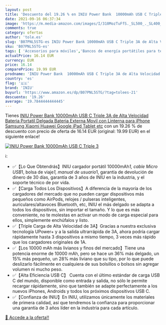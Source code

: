 ```yaml
---
layout: post
title: 'Descuento del 19.26 % en INIU Power Bank  10000mAh USB C Triple 3'
date: 2021-09-16 06:37:34
image: 'https://m.media-amazon.com/images/I/310MozTuFfS._SL500_._SL400_.jpg'
comments: true
category: ofertas
author: 'tole.es'
slug: 'B07PNL5STG-es INIU Power Bank 10000mAh USB C Triple 3A de Alta Velocidad...'
sku: 'B07PNL5STG-es'
tags: [ 'Accesorios para móviles','Bancos de energía portátiles para teléfonos móviles','Cargadores para móviles','Comunicación móvil y accesorios','Electrónica','iniu','ipad','iphone', ]
actualPrice: 16.14 EUR
currency: EUR
price: 16.14
comparePrice: 19.99 EUR
prodname: 'INIU Power Bank  10000mAh USB C Triple 3A de Alta Velocidad Bateria Portatil Delgada  Bateria Externa Movil con Linterna para iPhone Samsung Xiaomi Huawei Google iPad Tablet etc'
country: 'es'
flag: '🇪🇸'
brand: 'INIU'
buyurl: 'https://www.amazon.es/dp/B07PNL5STG/?tag=tolees-21'
descuento: '19.26'
average: '19.7844444444445'
---
```


Tienes [INIU Power Bank  10000mAh USB C Triple 3A de Alta Velocidad Bateria Portatil Delgada  Bateria Externa Movil con Linterna para iPhone Samsung Xiaomi Huawei Google iPad Tablet etc](https://www.amazon.es/dp/B07PNL5STG/?tag=tolees-21) con un 19.26 % de descuento con precio de oferta de 16.14 EUR (original: 19.99 EUR) en el siguiente enlace!

[![INIU Power Bank  10000mAh USB C Triple 3](https://m.media-amazon.com/images/I/310MozTuFfS._SL500_._SL400_.jpg)](https://www.amazon.es/dp/B07PNL5STG/?tag=tolees-21)

ℹ️:

- ✅【Lo Que Obtendrás】INIU cargador portátil 10000mAh*1, cable Micro USB*1, bolsa de viaje*1, manual de usuario*1, garantía de devolución de dinero de 30 días, garantía de 3 años de INIU en la industria, y el soporte técnico de por vida.
- ✅【Carga Todos Los Dispositivos】A diferencia de la mayoría de los cargadores del mercado que no pueden cargar dispositivos más pequeños como AirPods, relojes / pulseras inteligentes, auriculares/altavoces Bluetooth, etc, INIU el más delgado se adapta a todos los dispositivos, sin importar el tamaño. Y lo que es más conveniente, no te molestas en activar un modo de carga especial para ellos, simplemente enchúfalos y listo.
- ✅【Triple Carga de Alta Velocidad de 3A】Gracias a nuestra exclusiva tecnología UPower+ y a la salida ultrarrápida de 3A, ahora podría cargar rápidamente hasta 3 dispositivos a mismo tiempo, 3 veces más rápido que los cargadores originales de 1A.
- ✅【Los 10000 mAh más livianos y finos del mercado】Tiene una potencia enorme de 10000 mAh, pero se hace un 36% más delgado, un 15% más pequeño, un 28% más liviano que su tipo, por lo que puede deslizarlo fácilmente en cualquiera de sus bolsillos o bolsos sin agregar volumen ni mucho peso.
- ✅【Alta Eficiencia USB C】 Cuenta con el último estándar de carga USB C del mundo, disponible como entrada y salida, no sólo le permite recargar rápidamente, sino que también se adapte perfectamente a los nuevos iPhones, Androids y todos los próximos dispositivos USB C.
- ✅【Confianza de INIU】En INIU, utilizamos únicamente los materiales de primera calidad, así que tendremos la confianza para proporcionar una garantía de 3 años líder en la industria para cada artículo.

[🛒 Accede a la oferta!!](https://www.amazon.es/dp/B07PNL5STG/?tag=tolees-21)

